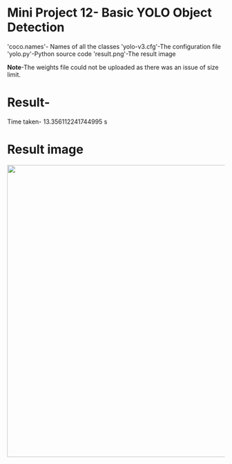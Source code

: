 # Mini Project 12- Basic YOLO Object Detection
'coco.names'- Names of all the classes
'yolo-v3.cfg'-The configuration file
'yolo.py'-Python source code
'result.png'-The result image


**Note**-The weights file could not be uploaded as there was an issue of size limit.

# Result-
Time taken- 13.356112241744995 s

# Result image
<img width=677 src="https://github.com/VatsalNanda/Mini-Projects-in-Python-ML-/blob/main/Mini_Proj_12-Basic%20YOLO%20Object%20Detection/result.png">
